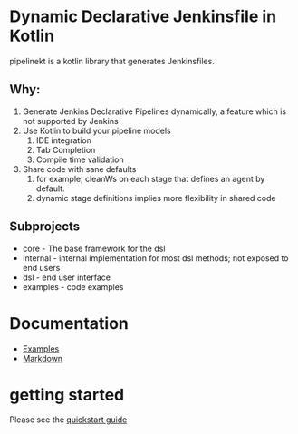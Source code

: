 # Dynamic Declarative Jenkinsfile in Kotlin

pipelinekt is a kotlin library that generates Jenkinsfiles.

## Why:

1. Generate Jenkins Declarative Pipelines dynamically, a feature which is not supported by Jenkins
2. Use Kotlin to build your pipeline models
    1. IDE integration
    2. Tab Completion
    3. Compile time validation
3. Share code with sane defaults
    1. for example, cleanWs on each stage that defines an agent by default.
    2. dynamic stage definitions implies more flexibility in shared code

## Subprojects

* core - The base framework for the dsl
* internal - internal implementation for most dsl methods; not exposed to end users
* dsl - end user interface
* examples - code examples

# Documentation

* [Examples](examples/src/main/kotlin)
* [Markdown](docs/)

# getting started 
Please see the [quickstart guide](docs/quickstart.md)
    
